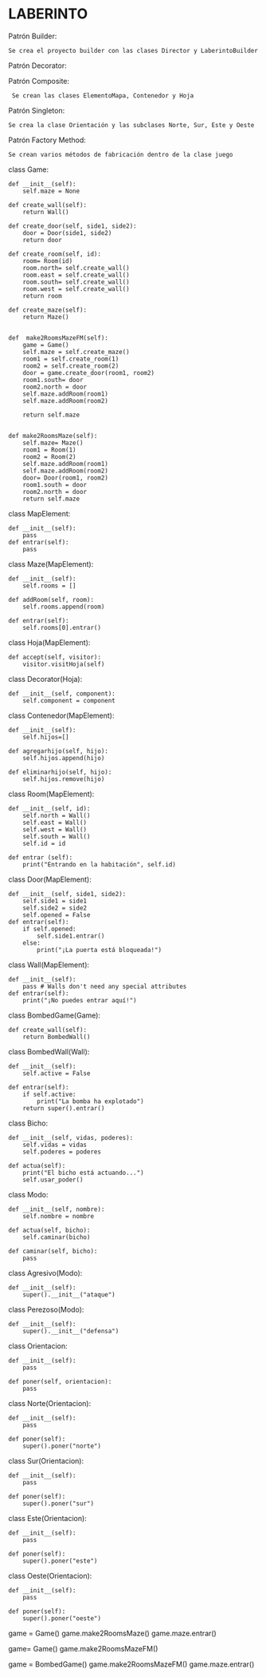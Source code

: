 # LABERINTO

Patrón Builder:

    Se crea el proyecto builder con las clases Director y LaberintoBuilder

Patrón Decorator:

    

Patrón Composite: 

     Se crean las clases ElementoMapa, Contenedor y Hoja

Patrón Singleton: 

    Se crea la clase Orientación y las subclases Norte, Sur, Este y Oeste

Patrón Factory Method: 

    Se crean varios métodos de fabricación dentro de la clase juego 

class Game:

    def __init__(self):
        self.maze = None
        
    def create_wall(self):
        return Wall()
    
    def create_door(self, side1, side2):
        door = Door(side1, side2)
        return door
    
    def create_room(self, id):
        room= Room(id)
        room.north= self.create_wall()
        room.east = self.create_wall()
        room.south= self.create_wall()
        room.west = self.create_wall()
        return room
    
    def create_maze(self):
        return Maze()   
    
    
    def  make2RoomsMazeFM(self):
        game = Game()
        self.maze = self.create_maze()
        room1 = self.create_room(1)
        room2 = self.create_room(2)
        door = game.create_door(room1, room2)
        room1.south= door
        room2.north = door
        self.maze.addRoom(room1)
        self.maze.addRoom(room2)
        
        return self.maze
        
    
    def make2RoomsMaze(self):
        self.maze= Maze()
        room1 = Room(1)
        room2 = Room(2)
        self.maze.addRoom(room1)
        self.maze.addRoom(room2)
        door= Door(room1, room2)
        room1.south = door
        room2.north = door
        return self.maze

        
    
class MapElement:

    def __init__(self):
        pass
    def entrar(self):
        pass

class Maze(MapElement):

    def __init__(self):
        self.rooms = []

    def addRoom(self, room):
        self.rooms.append(room)

    def entrar(self):
        self.rooms[0].entrar()
        
        
class Hoja(MapElement):

    def accept(self, visitor):
        visitor.visitHoja(self)

class Decorator(Hoja):

    def __init__(self, component):
        self.component = component
        
class Contenedor(MapElement):

    def __init__(self):
        self.hijos=[]
        
    def agregarhijo(self, hijo):
        self.hijos.append(hijo)
        
    def eliminarhijo(self, hijo):
        self.hijos.remove(hijo)


class Room(MapElement):

    def __init__(self, id):         
        self.north = Wall()
        self.east = Wall()
        self.west = Wall()
        self.south = Wall()
        self.id = id

    def entrar (self):
        print("Entrando en la habitación", self.id)

        
        
class Door(MapElement):

    def __init__(self, side1, side2):
        self.side1 = side1
        self.side2 = side2
        self.opened = False
    def entrar(self):
        if self.opened:
            self.side1.entrar()
        else:
            print("¡La puerta está bloqueada!")
        
        
class Wall(MapElement):

    def __init__(self):
        pass # Walls don't need any special attributes
    def entrar(self):
        print("¡No puedes entrar aquí!")



class BombedGame(Game):

    def create_wall(self):
        return BombedWall()

class BombedWall(Wall):

    def __init__(self):
        self.active = False
        
    def entrar(self):
        if self.active: 
            print("La bomba ha explotado")
        return super().entrar()

class Bicho:

    def __init__(self, vidas, poderes):
        self.vidas = vidas
        self.poderes = poderes

    def actua(self):
        print("El bicho está actuando...")
        self.usar_poder()

class Modo:

    def __init__(self, nombre):
        self.nombre = nombre

    def actua(self, bicho):
        self.caminar(bicho)
        
    def caminar(self, bicho):
        pass
        
class Agresivo(Modo):

    def __init__(self):
        super().__init__("ataque")

class Perezoso(Modo):

    def __init__(self):
        super().__init__("defensa")

class Orientacion: 
    
    def __init__(self):
        pass
    
    def poner(self, orientacion): 
        pass
        
class Norte(Orientacion):

    def __init__(self):
        pass
    
    def poner(self):
        super().poner("norte")

class Sur(Orientacion):

    def __init__(self):
        pass
    
    def poner(self):
        super().poner("sur")
    
class Este(Orientacion):

    def __init__(self):
        pass
    
    def poner(self):
        super().poner("este")
    
class Oeste(Orientacion):

    def __init__(self):
        pass
    
    def poner(self):
        super().poner("oeste")
    
    
game = Game()
game.make2RoomsMaze()
game.maze.entrar()

game= Game()
game.make2RoomsMazeFM()


game = BombedGame()
game.make2RoomsMazeFM()
game.maze.entrar()
